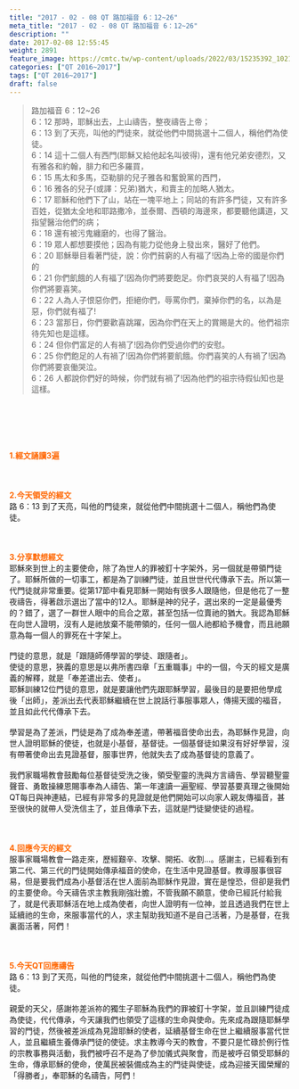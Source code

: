 ```yaml
---
title: "2017 - 02 - 08 QT 路加福音 6：12~26"
meta_title: "2017 - 02 - 08 QT 路加福音 6：12~26"
description: ""
date: 2017-02-08 12:55:45
weight: 2891
feature_image: https://cmtc.tw/wp-content/uploads/2022/03/15235392_10211799862337740_180693556567566654_o-1.webp
categories: ["QT 2016~2017"]
tags: ["QT 2016~2017"]
draft: false
---
```


<blockquote>路加福音 6：12~26<br />
6：12 那時，耶穌出去，上山禱告，整夜禱告上帝；<br />
6：13 到了天亮，叫他的門徒來，就從他們中間挑選十二個人，稱他們為使徒。<br />
6：14 這十二個人有西門(耶穌又給他起名叫彼得)，還有他兄弟安德烈，又有雅各和約翰，腓力和巴多羅買，<br />
6：15 馬太和多馬，亞勒腓的兒子雅各和奮銳黨的西門，<br />
6：16 雅各的兒子(或譯：兄弟)猶大，和賣主的加略人猶太。<br />
6：17 耶穌和他們下了山，站在一塊平地上；同站的有許多門徒，又有許多百姓，從猶太全地和耶路撒冷，並泰爾、西頓的海邊來，都要聽他講道，又指望醫治他們的病；<br />
6：18 還有被污鬼纏磨的，也得了醫治。<br />
6：19 眾人都想要摸他；因為有能力從他身上發出來，醫好了他們。<br />
6：20 耶穌舉目看著門徒，說：你們貧窮的人有福了!因為上帝的國是你們的<br />
6：21 你們飢餓的人有福了!因為你們將要飽足。你們哀哭的人有福了!因為你們將要喜笑。<br />
6：22 人為人子恨惡你們，拒絕你們，辱罵你們，棄掉你們的名，以為是惡，你們就有福了!<br />
6：23 當那日，你們要歡喜跳躍，因為你們在天上的賞賜是大的。他們祖宗待先知也是這樣。<br />
6：24 但你們富足的人有禍了!因為你們受過你們的安慰。<br />
6：25 你們飽足的人有禍了!因為你們將要飢餓。你們喜笑的人有禍了!因為你們將要哀働哭泣。<br />
6：26 人都說你們好的時候，你們就有禍了!因為他們的祖宗待假仙知也是這樣。</blockquote><br />
&nbsp;<br />
<br />
&nbsp;<br />
<br />
<span style="color: #ff6600;"><strong>1.</strong><strong>經文誦讀3遍</strong></span><br />
<br />
<span style="color: #ff6600;"><strong> </strong></span><br />
<br />
<span style="color: #ff6600;"><strong>2.</strong><strong>今天領受的經文<br />
</strong></span>路 6：13 到了天亮，叫他的門徒來，就從他們中間挑選十二個人，稱他們為使徒。<br />
<br />
&nbsp;<br />
<br />
<span style="color: #ff6600;"><strong>3.</strong><strong>分享默想經文<br />
</strong></span>耶穌來到世上的主要使命，除了為世人的罪被釘十字架外，另一個就是帶領門徒了。耶穌所做的一切事工，都是為了訓練門徒，並且世世代代傳承下去。所以第一代門徒就非常重要。從第17節中看見耶穌一開始有很多人跟隨他，但是他花了一整夜禱告，得著啟示選出了當中的12人。耶穌是神的兒子，選出來的一定是最優秀的？錯了，選了一群世人眼中的烏合之眾，甚至包括一位賣祂的猶大。我認為耶穌在向世人證明，沒有人是祂放棄不能帶領的，任何一個人祂都給予機會，而且祂願意為每一個人的罪死在十字架上。<br />
<br />
門徒的意思，就是「跟隨師傅學習的學徒、跟隨者」。<br />
使徒的意思，狹義的意思是以弗所書四章「五重職事」中的一個，今天的經文是廣義的解釋，就是「奉差遣出去、使者」。<br />
耶穌訓練12位門徒的意思，就是要讓他們先跟耶穌學習，最後目的是要把他學成後「出師」，差派出去代表耶穌繼續在世上說話行事服事眾人，傳揚天國的福音，並且如此代代傳承下去。<br />
<br />
學習是為了差派，門徒是為了成為奉差遣，帶著福音使命出去，為耶穌作見證，向世人證明耶穌的使徒，也就是小基督，基督徒。一個基督徒如果沒有好好學習，沒有帶著使命出去見證基督，服事世界，他就失去了成為基督徒的意義了。<br />
<br />
我們家職場教會鼓勵每位基督徒受洗之後，領受聖靈的洗與方言禱告、學習聽聖靈聲音、勇敢操練恩賜事奉為人禱告、第一年速讀一遍聖經、學習基要真理之後開始QT每日與神連結，已經有非常多的見證就是他們開始可以向家人親友傳福音，甚至很快的就帶人受洗信主了，並且傳承下去，這就是門徒變使徒的過程。<br />
<br />
&nbsp;<br />
<br />
<span style="color: #ff6600;"><strong>4.</strong><strong>回應今天的經文<br />
</strong></span>服事家職場教會一路走來，歷經艱辛、攻擊、開拓、收割…。感謝主，已經看到有第二代、第三代的門徒開始傳承福音的使命，在生活中見證基督。教導服事很容易，但是要我們成為小基督活在世人面前為耶穌作見證，實在是惶恐，但卻是我們的主要使命。今天禱告求主教我剛強壯膽，不管我願不願意，使命已經託付給我了，就是代表耶穌活在地上成為使者，向世人證明有一位神，並且透過我們在世上延續祂的生命，來服事當代的人，求主幫助我知道不是自己活著，乃是基督，在我裏面活著，阿們！<br />
<br />
&nbsp;<br />
<br />
<span style="color: #ff6600;"><strong>5.</strong></span><strong><span style="color: #ff6600;">今天QT回應禱告<br />
</span></strong>路 6：13 到了天亮，叫他的門徒來，就從他們中間挑選十二個人，稱他們為使徒。<br />
<br />
親愛的天父，感謝祢差派祢的獨生子耶穌為我們的罪被釘十字架，並且訓練門徒成為使徒，代代傳承，今天讓我們也領受了這樣的生命與使命。先來成為跟隨耶穌學習的門徒，然後被差派成為見證耶穌的使者，延續基督生命在世上繼續服事當代世人，並且繼續生養傳承門徒的使徒。求主教導今天的教會，不要只是忙碌於例行性的宗教事務與活動，我們被呼召不是為了參加儀式與聚會，而是被呼召領受耶穌的生命，傳承耶穌的使命，使萬民被裝備成為主的門徒與使徒，成為迎接天國榮耀的「得勝者」，奉耶穌的名禱告，阿們！<br />
<br />
&nbsp;<br />
<br />
&nbsp;<br />
<br />
&nbsp;<br />
<br />
<strong><span style="color: #ff6600;"> </span></strong>
        